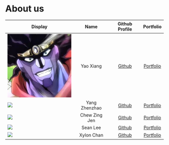 # About us

| Display                                             |     Name      |             Github Profile              |           Portfolio            |
| --------------------------------------------------- | :-----------: | :-------------------------------------: | :----------------------------: |
| ![](images/jojo.png)                                |   Yao Xiang   | [Github](https://github.com/yxiang-828) | [Portfolio](team/yxiang-828.md)  |
| ![](https://via.placeholder.com/100.png?text=Photo) | Yang Zhenzhao |  [Github](https://github.com/zhenzha0)  | [Portfolio](team/zhenzha0.md)  |
| ![](https://via.placeholder.com/100.png?text=Photo) | Chew Zing Jen |  [Github](https://github.com/zeeeing)   |  [Portfolio](team/zeeeing.md)  |
| ![](https://via.placeholder.com/100.png?text=Photo) |   Sean Lee    |  [Github](https://github.com/sean6369)  |  [Portfolio](team/sean6369.md)  |
| ![](https://via.placeholder.com/100.png?text=Photo) |  Xylon Chan   |   [Github](https://github.com/xylonc)   | [Portfolio](team/xylonc.md) |
